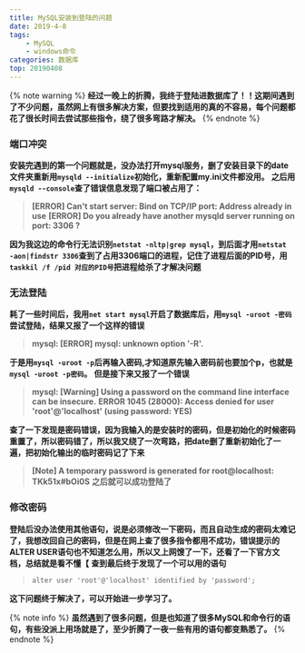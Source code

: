 ```yaml
---
title: MySQL安装到登陆的问题
date: 2019-4-8
tags: 
    - MySQL
    - windows命令
categories: 数据库
top: 20190408
---
```

{% note warning %} 
**经过一晚上的折腾，我终于登陆进数据库了！！这期间遇到了不少问题，虽然网上有很多解决方案，但要找到适用的真的不容易，每个问题都花了很长时间去尝试那些指令，绕了很多弯路才解决。**
{% endnote %}

### 端口冲突
**安装完遇到的第一个问题就是，没办法打开mysql服务，删了安装目录下的date文件夹重新用`mysqld --initialize`初始化，重新配置my.ini文件都没用。**
**之后用`mysqld --console`查了错误信息发现了端口被占用了：**
>**[ERROR] Can't start server: Bind on TCP/IP port: Address already in use**
>**[ERROR] Do you already have another mysqld server running on port: 3306 ?**

**因为我这边的命令行无法识别`netstat -nltp|grep mysql`，到后面才用`netstat  -aon|findstr 3306`查到了占用3306端口的进程，记住了进程后面的PID号，用`taskkil /f /pid 对应的PID号`把进程给杀了才解决问题**

### 无法登陆
**耗了一些时间后，我用`net start mysql`开启了数据库后，用`mysql -uroot -密码`尝试登陆，结果又报了一个这样的错误**
>**mysql: [ERROR] mysql: unknown option '-R'.**

**于是用`mysql -uroot -p`后再输入密码,才知道原先输入密码前也要加个p，也就是`mysql -uroot -p密码`。**
**但是接下来又报了一个错误**
>**mysql: [Warning] Using a password on the command line interface can be insecure.**
>**ERROR 1045 (28000): Access denied for user 'root'@'localhost' (using password: YES)**

**查了一下发现是密码错误，因为我输入的是安装时的密码，但是初始化的时候密码重置了，所以密码错了，所以我又绕了一次弯路，把date删了重新初始化了一遍，把初始化输出的临时密码记了下来**
>**[Note] A temporary password is generated for root@localhost: TKk51x#bOi0S**
**之后就可以成功登陆了**

### 修改密码
**登陆后没办法使用其他语句，说是必须修改一下密码，而且自动生成的密码太难记了，我想改回自己的密码，但是在网上查了很多指令都用不成功，错误提示的ALTER USER语句也不知道怎么用，所以又上网馊了一下，还看了一下官方文档，总结就是看不懂【**
**查到最后终于发现了一个可以用的语句**
>`alter user 'root'@'localhost' identified by 'password';`

**这下问题终于解决了，可以开始进一步学习了。**

{% note info %} 
**虽然遇到了很多问题，但是也知道了很多MySQL和命令行的语句，有些没派上用场就是了，至少折腾了一夜一些有用的语句都变熟悉了。**
{% endnote %}